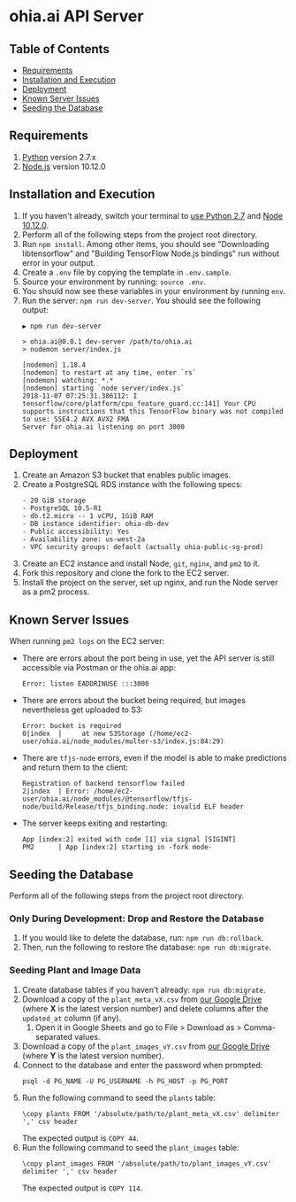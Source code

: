 # ohia.ai API Server

## Table of Contents

* [Requirements](#requirements)
* [Installation and Execution](#installation-and-execution)
* [Deployment](#deployment)
* [Known Server Issues](#known-server-issues)
* [Seeding the Database](#seeding-the-database)

## Requirements

1. [Python](https://www.python.org/) version 2.7.x
1. [Node.js](https://nodejs.org/en/) version 10.12.0

## Installation and Execution

1. If you haven't already, switch your terminal to [use Python 2.7](https://github.com/HACC2018/ohia.ai/blob/master/client/README.md#install-python-required) and [Node 10.12.0](https://github.com/HACC2018/ohia.ai/blob/master/client/README.md#install-nodejs-required).
1. Perform all of the following steps from the project root directory.
1. Run `npm install`. Among other items, you should see "Downloading libtensorflow" and "Building TensorFlow Node.js bindings" run without error in your output.
1. Create a `.env` file by copying the template in `.env.sample`.
1. Source your environment by running: `source .env`.
1. You should now see these variables in your environment by running `env`.
1. Run the server: `npm run dev-server`. You should see the following output:
    ```
    ▶ npm run dev-server

    > ohia.ai@0.0.1 dev-server /path/to/ohia.ai
    > nodemon server/index.js

    [nodemon] 1.18.4
    [nodemon] to restart at any time, enter `rs`
    [nodemon] watching: *.*
    [nodemon] starting `node server/index.js`
    2018-11-07 07:25:31.386112: I tensorflow/core/platform/cpu_feature_guard.cc:141] Your CPU supports instructions that this TensorFlow binary was not compiled to use: SSE4.2 AVX AVX2 FMA
    Server for ohia.ai listening on port 3000
    ```
    
## Deployment

1. Create an Amazon S3 bucket that enables public images.
1. Create a PostgreSQL RDS instance with the following specs:
    ```
    - 20 GiB storage
    - PostgreSQL 10.5-R1
    - db.t2.micro -- 1 vCPU, 1GiB RAM
    - DB instance identifier: ohia-db-dev
    - Public accessibility: Yes
    - Availability zone: us-west-2a
    - VPC security groups: default (actually ohia-public-sg-prod)
    ```
1. Create an EC2 instance and install Node, `git`, `nginx`, and `pm2` to it.
1. Fork this repository and clone the fork to the EC2 server.
1. Install the project on the server, set up nginx, and run the Node server as a pm2 process.

## Known Server Issues

When running `pm2 logs` on the EC2 server:
- There are errors about the port being in use, yet the API server is still accessible via Postman or the ohia.ai app:
    ```
    Error: listen EADDRINUSE :::3000
    ```
- There are errors about the bucket being required, but images nevertheless get uploaded to S3:
    ```
    Error: bucket is required
    0|index  |     at new S3Storage (/home/ec2-user/ohia.ai/node_modules/multer-s3/index.js:84:29)
    ```
- There are `tfjs-node` errors, even if the model is able to make predictions and return them to the client:
    ```
    Registration of backend tensorflow failed
    2|index  | Error: /home/ec2-user/ohia.ai/node_modules/@tensorflow/tfjs-node/build/Release/tfjs_binding.node: invalid ELF header
    ```
- The server keeps exiting and restarting:
    ```
    App [index:2] exited with code [1] via signal [SIGINT]
    PM2      | App [index:2] starting in -fork mode-
    ```

## Seeding the Database

Perform all of the following steps from the project root directory.

### Only During Development: Drop and Restore the Database
1. If you would like to delete the database, run: `npm run db:rollback`.
1. Then, run the following to restore the database: `npm run db:migrate`.

### Seeding Plant and Image Data
1. Create database tables if you haven't already: `npm run db:migrate`.
1. Download a copy of the `plant_meta_vX.csv` from [our Google Drive](https://drive.google.com/drive/folders/1tH7L96inE8mpNV9dcm7nkPieXd7f4DYZ) (where **X** is the latest version number) and delete columns after the `updated_at` column (if any).
    1. Open it in Google Sheets and go to File > Download as > Comma-separated values.
1. Download a copy of the `plant_images_vY.csv` from [our Google Drive](https://drive.google.com/drive/folders/1tH7L96inE8mpNV9dcm7nkPieXd7f4DYZ) (where **Y** is the latest version number).
1. Connect to the database and enter the password when prompted:
    ```
    psql -d PG_NAME -U PG_USERNAME -h PG_HOST -p PG_PORT
    ```
1. Run the following command to seed the `plants` table:
    ```
    \copy plants FROM '/absolute/path/to/plant_meta_vX.csv' delimiter ',' csv header
    ```
    The expected output is `COPY 44`.
1. Run the following command to seed the `plant_images` table:
    ```
    \copy plant_images FROM '/absolute/path/to/plant_images_vY.csv' delimiter ',' csv header
    ```
    The expected output is `COPY 114`.
